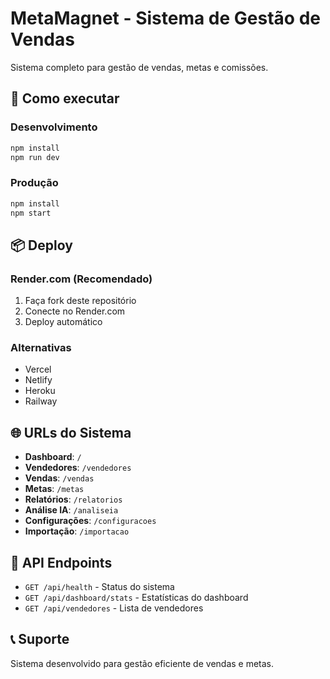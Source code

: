 # MetaMagnet - Sistema de Gestão de Vendas

Sistema completo para gestão de vendas, metas e comissões.

## 🚀 Como executar

### Desenvolvimento
```bash
npm install
npm run dev
```

### Produção
```bash
npm install
npm start
```

## 📦 Deploy

### Render.com (Recomendado)
1. Faça fork deste repositório
2. Conecte no Render.com
3. Deploy automático

### Alternativas
- Vercel
- Netlify
- Heroku
- Railway

## 🌐 URLs do Sistema

- **Dashboard**: `/`
- **Vendedores**: `/vendedores`
- **Vendas**: `/vendas`
- **Metas**: `/metas`
- **Relatórios**: `/relatorios`
- **Análise IA**: `/analiseia`
- **Configurações**: `/configuracoes`
- **Importação**: `/importacao`

## 🔧 API Endpoints

- `GET /api/health` - Status do sistema
- `GET /api/dashboard/stats` - Estatísticas do dashboard
- `GET /api/vendedores` - Lista de vendedores

## 📞 Suporte

Sistema desenvolvido para gestão eficiente de vendas e metas.
